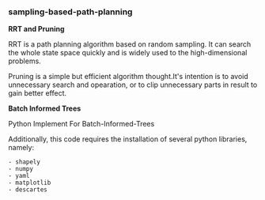 ### sampling-based-path-planning

**RRT and Pruning**

RRT is a path planning algorithm based on random sampling. It can search the whole state space quickly and is widely used to the high-dimensional problems.

Pruning is a simple but efficient algorithm thought.It's intention is to avoid unnecessary search and opearation, or to clip unnecessary parts in result to gain better effect.



**Batch Informed Trees**

Python Implement For Batch-Informed-Trees



Additionally, this code requires the installation of several python libraries, namely:

	- shapely
	- numpy
	- yaml
	- matplotlib
	- descartes